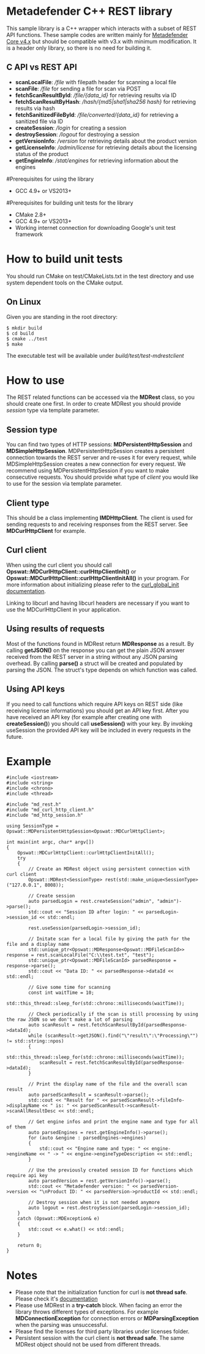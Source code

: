 # Metadefender C++ REST library

This sample library is a C++ wrapper which interacts with a subset of REST API functions. These sample codes are written mainly for [Metadefender Core v4.x](https://www.opswat.com/metadefender-core) but should be compatible with v3.x with minimum modification.
It is a header only library, so there is no need for building it.

## C API vs REST API
* **scanLocalFile**: */file* with filepath header for scanning a local file
* **scanFile**: */file* for sending a file for scan via POST
* **fetchScanResultById**: */file/{data_id}* for retrieving results via ID
* **fetchScanResultByHash**: */hash/{md5|sha1|sha256 hash}* for retrieving results via hash
* **fetchSanitizedFileById**: */file/converted/{data_id}* for retrieving a sanitized file via ID
* **createSession**: */login* for creating a session
* **destroySession**: */logout* for destroying a session
* **getVersionInfo**: */version* for retrieving details about the product version
* **getLicenseInfo**: */admin/license* for retrieving details about the licensing status of the product
* **getEngineInfo**: */stat/engines* for retrieving information about the engines

#Prerequisites for using the library
* GCC 4.9+ or VS2013+

#Prerequisites for building unit tests for the library
* CMake 2.8+
* GCC 4.9+ or VS2013+
* Working internet connection for downloading Google's unit test framework

# How to build unit tests
You should run CMake on test/CMakeLists.txt in the test directory and use system dependent tools on the CMake output.

## On Linux
Given you are standing in the root directory:

    $ mkdir build
    $ cd build
    $ cmake ../test
    $ make
	
The executable test will be available under *build/test/test-mdrestclient*

# How to use

The REST related functions can be accessed via the **MDRest** class, so you should create one first. In order to create MDRest you should provide *session* type via template parameter.

## Session type
You can find two types of HTTP sessions: **MDPersistentHttpSession** and **MDSimpleHttpSession**. MDPersistentHttpSession creates a persistent connection towards the REST server and re-uses it for every request, while MDSimpleHttpSession creates a new connection for every request. We recommend using MDPersistentHttpSession if you want to make consecutive requests. You should provide what type of *client* you would like to use for the session via template parameter.

## Client type
This should be a class implementing **IMDHttpClient**. The client is used for sending requests to and receiving responses from the REST server. See **MDCurlHttpClient** for example.

## Curl client
When using the curl client you should call **Opswat::MDCurlHttpClient::curlHttpClientInit()** or **Opswat::MDCurlHttpClient::curlHttpClientInitAll()** in your program. For more information about initializing please refer to the [curl\_global\_init documentation](https://curl.haxx.se/libcurl/c/curl_global_init.html).

Linking to libcurl and having libcurl headers are necessary if you want to use the MDCurlHttpClient in your application.

## Using results of requests
Most of the functions found in MDRest return **MDResponse** as a result. By calling **getJSON()** on the response you can get the plain JSON answer received from the REST server in a string without any JSON parsing overhead.
By calling **parse()** a struct will be created and populated by parsing the JSON. The struct's type depends on which function was called.

## Using API keys
If you need to call functions which require API keys on REST side (like receiving license informations) you should get an API key first.
After you have received an API key (for example after creating one with **createSession()**) you should call **useSession()** with your key. By invoking useSession the provided API key will be included in every requests in the future.

# Example
	#include <iostream>
	#include <string>
	#include <chrono>
	#include <thread>

	#include "md_rest.h"
	#include "md_curl_http_client.h"
	#include "md_http_session.h"

	using SessionType = Opswat::MDPersistentHttpSession<Opswat::MDCurlHttpClient>;

	int main(int argc, char* argv[])
	{
		Opswat::MDCurlHttpClient::curlHttpClientInitAll();
		try
		{
			// Create an MDRest object using persistent connection with curl client
			Opswat::MDRest<SessionType> rest(std::make_unique<SessionType>("127.0.0.1", 8008));
			
			// Create session
			auto parsedLogin = rest.createSession("admin", "admin")->parse();
			std::cout << "Session ID after login: " << parsedLogin->session_id << std::endl;
			
			rest.useSession(parsedLogin->session_id);

			// Initate scan for a local file by giving the path for the file and a display name
			std::unique_ptr<Opswat::MDResponse<Opswat::MDFileScanId>> response = rest.scanLocalFile("C:\\test.txt", "test");
			std::unique_ptr<Opswat::MDFileScanId> parsedResponse = response->parse();
			std::cout << "Data ID: " << parsedResponse->dataId << std::endl;

			// Give some time for scanning
			const int waitTime = 10;
			std::this_thread::sleep_for(std::chrono::milliseconds(waitTime));

			// Check periodically if the scan is still processing by using the raw JSON so we don't make a lot of parsing
			auto scanResult = rest.fetchScanResultById(parsedResponse->dataId);
			while (scanResult->getJSON().find("\"result\":\"Processing\"") != std::string::npos)
			{
				std::this_thread::sleep_for(std::chrono::milliseconds(waitTime));
				scanResult = rest.fetchScanResultById(parsedResponse->dataId);
			}

			// Print the display name of the file and the overall scan result
			auto parsedScanResult = scanResult->parse();
			std::cout << "Result for " << parsedScanResult->fileInfo->displayName << " is: " << parsedScanResult->scanResult->scanAllResultDesc << std::endl;

			// Get engine infos and print the engine name and type for all of them
			auto parsedEngines = rest.getEngineInfo()->parse();
			for (auto &engine : parsedEngines->engines)
			{
				std::cout << "Engine name and type: " << engine->engineName << " -> " << engine->engineTypeDescription << std::endl;
			}

			// Use the previously created session ID for functions which require api key
			auto parsedVersion = rest.getVersionInfo()->parse();
			std::cout << "Metadefender version: " << parsedVersion->version << "\nProduct ID: " << parsedVersion->productId << std::endl;

			// Destroy session when it is not needed anymore
			auto logout = rest.destroySession(parsedLogin->session_id);
		}
		catch (Opswat::MDException& e)
		{
			std::cout << e.what() << std::endl;
		}

		return 0;
	}


# Notes
* Please note that the initialization function for curl is **not thread safe**. Please check it's [documentation](https://curl.haxx.se/libcurl/c/curl_global_init.html)
* Please use MDRest in a **try-catch** block. When facing an error the library throws different types of exceptions. For example **MDConnectionException** for connection errors or **MDParsingException** when
the parsing was unsuccessful.
* Please find the licenses for third party libraries under licenses folder.
* Persistent session with the curl client is **not thread safe**. The same MDRest object should not be used from different threads.